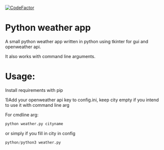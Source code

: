 [![CodeFactor](https://www.codefactor.io/repository/github/varunhardgamer/python-weather/badge)](https://www.codefactor.io/repository/github/varunhardgamer/python-weather)

# Python weather app

A small python weather app written in python using tkinter for gui and openweather api.

It also works with command line arguments.

# Usage:
Install requirements with pip

1)Add your openweather api key to config.ini, keep city empty if you intend to use it with command line arg

For cmdline arg:

```python
python weather.py cityname
```
or simply if you fill in city in config

```python
python/python3 weather.py
```